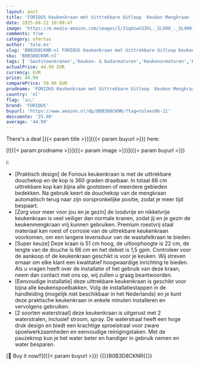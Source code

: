 ```yaml
---
layout: post
title: 'FORIOUS Keukenkraan met Uittrekbare Uitloop  Keuken Mengkraan  Hogedruk Keukenkranen met 360°Draaibaar  2 Waterstraalsoorten met Hoge Boog  Roestvrij Staal'
date: 2025-08-22 10:09:47
image: 'https://m.media-amazon.com/images/I/31qdzwCG3hL._SL500_._SL400_.jpg'
comments: true
category: ofertas
author: 'tole.es'
slug: 'B0B3D8CKNR-nl FORIOUS Keukenkraan met Uittrekbare Uitloop Keuken...'
sku: 'B0B3D8CKNR-nl'
tags: [ 'Gootsteenkranen','Keuken- & badarmaturen','Keukenarmaturen','Keukenkranen','Klussen & gereedschap','Wasbakkranen met touch-bediening','forious','🇳🇱', ]
actualPrice: 44.99 EUR
currency: EUR
price: 44.99
comparePrice: 59.99 EUR
prodname: 'FORIOUS Keukenkraan met Uittrekbare Uitloop  Keuken Mengkraan  Hogedruk Keukenkranen met 360°Draaibaar  2 Waterstraalsoorten met Hoge Boog  Roestvrij Staal'
country: 'nl'
flag: '🇳🇱'
brand: 'FORIOUS'
buyurl: 'https://www.amazon.nl/dp/B0B3D8CKNR/?tag=tolees0b-21'
descuento: '25.00'
average: '44.99'
---
```


There's a deal [{{< param title >}}]({{< param buyurl >}})  here:

[![{{< param prodname >}}]({{< param image >}})]({{< param buyurl >}})

ℹ️:

- [Praktisch design] de Forious keukenkraan is met de uittrekbare douchekop en de kop is 360 graden draaibaar. In totaal 66 cm uittrekbare kop kan bijna alle gootsteen of meerdere gebieden bedekken. Na gebruik keert de douchekop van de mengkraan automatisch terug naar zijn oorspronkelijke positie, zodat je meer tijd bespaart.
- [Zorg voor meer voor jou en je gezin] de loodvrije en nikkelvrije keukenkraan is veel veiliger dan normale kranen, zodat jij en je gezin de keukenmengkraan vrij kunnen gebruiken. Premium roestvrij staal materiaal kan roest of corrosie van de uittrekbare keukenkraan voorkomen, om een langere levensduur van de wastafelkraan te bieden.
- [Super keuze] Deze kraan is 51 cm hoog, de uitloophoogte is 22 cm, de lengte van de douche is 66 cm en het debiet is 1,5 gpm. Controleer voor de aankoop of de keukenkraan geschikt is voor je keuken. Wij streven ernaar om elke klant een kwalitatief hoogwaardige inrichting te bieden. Als u vragen heeft over de installatie of het gebruik van deze kraan, neem dan contact met ons op, wij zullen u graag beantwoorden.
- [Eenvoudige installatie] deze uittrekbare keukenkraan is geschikt voor bijna alle keukenspoelbakken. Volg de installatiestappen in de handleiding (mogelijk niet beschikbaar in het Nederlands) en je kunt deze praktische keukenkraan in enkele minuten installeren en vervolgens gebruiken.
- [2 soorten waterstraal] deze keukenkraan is uitgerust met 2 waterstralen, inclusief stroom, spray. De waterstraal heeft een hoge druk design en biedt een krachtige sproeistraal voor zware spoelwerkzaamheden en eenvoudige reinigingstaken. Met de pauzeknop kun je het water beter en handiger in gebruik nemen en water besparen.

[🛒 Buy it now!!]({{< param buyurl >}})
{{<world>}}B0B3D8CKNR{{</world>}}
